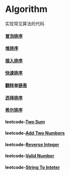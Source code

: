 # Algorithm
实现常见算法的代码

#### [冒泡排序][1]
#### [堆排序][2]
#### [插入排序][3]
#### [快速排序][4]
#### [翻转单链表][5]
#### [选择排序][6]
#### [希尔排序][7]
#### leetcode-[Two Sum][8]
#### leetcode-[Add Two Numbers][9]
#### leetcode-[Reverse Integer][10]
#### leetcode-[Valid Number][11]
#### leetcode-[String To Inteter][12]


[1]: https://github.com/NicoleRobin/algorithm/blob/master/Algorithm/BubbleSort/BubbleSort.cpp
[2]: https://github.com/NicoleRobin/algorithm/blob/master/Algorithm/HeapSort/HeapSort.cpp
[3]: https://github.com/NicoleRobin/algorithm/blob/master/Algorithm/InsertSort/InsertSort.cpp
[4]: https://github.com/NicoleRobin/algorithm/blob/master/Algorithm/QuickSort/QuickSort.cpp
[5]: https://github.com/NicoleRobin/algorithm/blob/master/Algorithm/ReverseList/ReverseList.cpp
[6]: https://github.com/NicoleRobin/algorithm/blob/master/Algorithm/SelectSort/SelectSort.cpp
[7]: https://github.com/NicoleRobin/algorithm/blob/master/Algorithm/ShellSort/ShellSort.cpp
[8]: https://github.com/NicoleRobin/algorithm/blob/master/Algorithm/TwoSum/TwoSum.cpp
[9]: https://github.com/NicoleRobin/algorithm/blob/master/Algorithm/AddTwoNumbers/AddTwoNumbers.cpp
[10]: https://github.com/NicoleRobin/algorithm/blob/master/Algorithm/ReverseInteger/ReverseInteger.cpp
[11]: https://github.com/NicoleRobin/algorithm/blob/master/Algorithm/ValidNumber/ValidNumber.cpp
[12]: https://github.com/NicoleRobin/algorithm/blob/master/Algorithm/StringToInteger/StringToInteger.cpp



